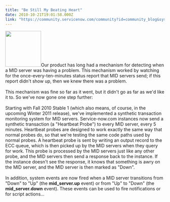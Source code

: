 ```yaml
---
title: "Be Still My Beating Heart"
date: 2010-10-21T19:01:58.000Z
link: "https://community.servicenow.com/community?id=community_blog&sys_id=7e8de669dbd0dbc01dcaf3231f96195d"
---
```

<p><img  alt="" class="jive-image" src="85456102db5cd304b322f4621f961962.iix" style="width: auto; height: 113px;" />Our product has long had a mechanism for detecting when a MID server was having a problem. This mechanism worked by watching for the once-every-ten-minutes status report that MID servers send; if this report didn't show up, then we knew there was a problem.<br /><br />This mechanism was fine so far as it went, but it didn't go as far as we'd like it to. So we've now gone one step further:<!--break--><br /><br />Starting with Fall 2010 Stable 1 (which also means, of course, in the upcoming Winter 2011 release), we've implemented a synthetic transaction monitoring system for MID servers. Service-now.com instances now send a synthetic transaction (a "Heartbeat Probe") to every MID server, every 5 minutes. Heartbeat probes are designed to work exactly the same way that normal probes do, so that we're testing the same code paths used by normal probes. A heartbeat probe is sent by writing an output record to the ECC queue, which is then picked up by the MID servers when they query for work. This probe is processed by the MID servers just like any other probe, and the MID servers then send a response back to the instance. If the instance doesn't see the response, it knows that something is awry on the MID server, and the MID server is then marked as "Down".<br /><br />In addition, system events are now fired when a MID server transitions from "Down" to "Up" (the <b>mid_server.up</b> event) or from "Up" to "Down" (the <b>mid_server.down</b> event). These events can be used to fire notifications or for script actions...</p>